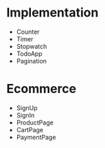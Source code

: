# Implementation

- Counter
- Timer
- Stopwatch
- TodoApp
- Pagination

# Ecommerce

- SignUp
- SignIn
- ProductPage
- CartPage
- PaymentPage
